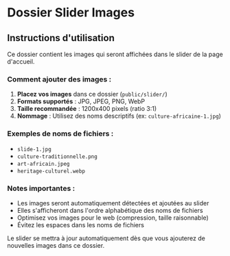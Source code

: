 # Dossier Slider Images

## Instructions d'utilisation

Ce dossier contient les images qui seront affichées dans le slider de la page d'accueil.

### Comment ajouter des images :

1. **Placez vos images** dans ce dossier (`public/slider/`)
2. **Formats supportés** : JPG, JPEG, PNG, WebP
3. **Taille recommandée** : 1200x400 pixels (ratio 3:1)
4. **Nommage** : Utilisez des noms descriptifs (ex: `culture-africaine-1.jpg`)

### Exemples de noms de fichiers :
- `slide-1.jpg`
- `culture-traditionnelle.png`
- `art-africain.jpeg`
- `heritage-culturel.webp`

### Notes importantes :
- Les images seront automatiquement détectées et ajoutées au slider
- Elles s'afficheront dans l'ordre alphabétique des noms de fichiers
- Optimisez vos images pour le web (compression, taille raisonnable)
- Évitez les espaces dans les noms de fichiers

Le slider se mettra à jour automatiquement dès que vous ajouterez de nouvelles images dans ce dossier.